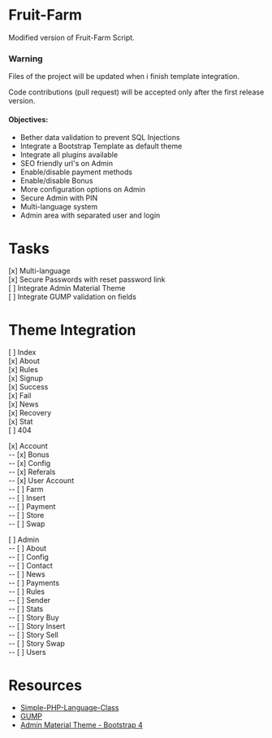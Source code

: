 # Fruit-Farm
Modified version of Fruit-Farm Script.

### Warning <br>
Files of the project will be updated when i finish template integration.

Code contributions (pull request) will be accepted only after the first release version.

#### Objectives:
<ul>
    <li>Bether data validation to prevent SQL Injections</li>
    <li>Integrate a Bootstrap Template as default theme</li>
    <li>Integrate all plugins available</li>
    <li>SEO friendly url's on Admin</li>
    <li>Enable/disable payment methods</li>
    <li>Enable/disable Bonus</li>
    <li>More configuration options on Admin</li>
    <li>Secure Admin with PIN</li>
    <li>Multi-language system</li>
    <li>Admin area with separated user and login</li>
</ul>

# Tasks
[x] Multi-language <br>
[x] Secure Passwords with reset password link <br>
[ ] Integrate Admin Material Theme <br>
[ ] Integrate GUMP validation on fields <br>

# Theme Integration
[ ] Index <br>
[x] About <br>
[x] Rules <br>
[x] Signup <br>
[x] Success <br>
[x] Fail <br>
[x] News <br>
[x] Recovery <br>
[x] Stat <br>
[ ] 404 <br>

[x] Account <br>
-- [x] Bonus <br>
-- [x] Config <br>
-- [x] Referals <br>
-- [x] User Account <br>
-- [ ] Farm <br>
-- [ ] Insert <br>
-- [ ] Payment <br>
-- [ ] Store <br>
-- [ ] Swap <br>

[ ] Admin <br>
-- [ ] About <br>
-- [ ] Config <br>
-- [ ] Contact <br>
-- [ ] News <br>
-- [ ] Payments <br>
-- [ ] Rules <br>
-- [ ] Sender <br>
-- [ ] Stats <br>
-- [ ] Story Buy <br>
-- [ ] Story Insert <br>
-- [ ] Story Sell <br>
-- [ ] Story Swap <br>
-- [ ] Users <br>

# Resources
<ul>
    <li><a href="https://github.com/Elvinas/Simple-PHP-Language-Class" target="_blank">Simple-PHP-Language-Class</a></li>
    <li><a href="https://github.com/Wixel/GUMP" target="_blank">GUMP</a></li>
    <li><a href="https://bootstrapious.com/p/admin-template" target="_blank">Admin Material Theme - Bootstrap 4</a></li>
</ul>